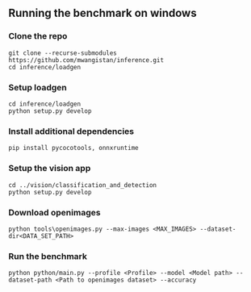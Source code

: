 ## Running the benchmark on windows

### Clone the repo
```
git clone --recurse-submodules https://github.com/mwangistan/inference.git
cd inference/loadgen
```

### Setup loadgen
```
cd inference/loadgen
python setup.py develop
```
### Install additional dependencies
```
pip install pycocotools, onnxruntime
```
### Setup the vision app
```
cd ../vision/classification_and_detection
python setup.py develop
```
### Download openimages 
```
python tools\openimages.py --max-images <MAX_IMAGES> --dataset-dir<DATA_SET_PATH>
```

### Run the benchmark
```
python python/main.py --profile <Profile> --model <Model path> --dataset-path <Path to openimages dataset> --accuracy
```
